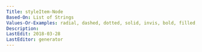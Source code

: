 ```yaml
---
Title: styleItem-Node
Based-On: List of Strings
Values-Or-Examples: radial, dashed, dotted, solid, invis, bold, filled, striped, wedged, diagonals, rounded
Description: 
LastEdit: 2018-03-28
LastEditor: generator
---
```



